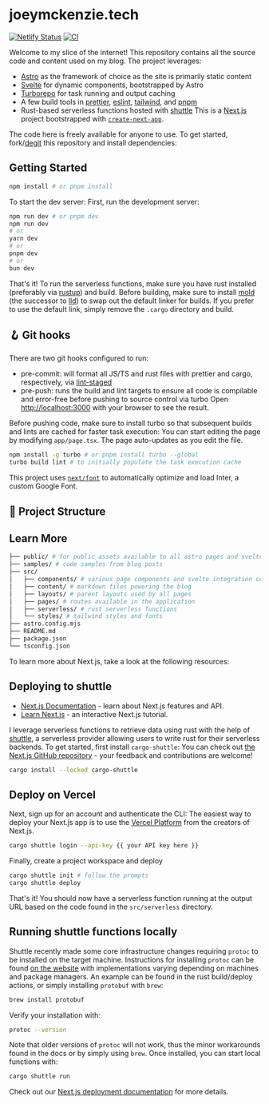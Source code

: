 # joeymckenzie.tech

[![Netlify Status](https://api.netlify.com/api/v1/badges/8f547f03-f5b6-4c46-9ba8-e658dd9c33d5/deploy-status)](https://app.netlify.com/sites/joeymckenzie/deploys)
[![CI](https://github.com/JoeyMckenzie/joey-mckenzie-tech/actions/workflows/ci.yml/badge.svg)](https://github.com/JoeyMckenzie/joey-mckenzie-tech/actions/workflows/ci.yml)

Welcome to my slice of the internet! This repository contains all the source code and content used on my blog. The
project leverages:

- [Astro](https://astro.build) as the framework of choice as the site is primarily static content
- [Svelte](https://svelte.dev) for dynamic components, bootstrapped by Astro
- [Turborepo](https://turbo.build/repo) for task running and output caching
- A few build tools
  in [prettier](https://prettier.io/), [eslint](https://eslint.org/), [tailwind](https://tailwindcss.com),
  and [pnpm](https://pnpm.io/)
- Rust-based serverless functions hosted with [shuttle](https://shuttle.rs)
  This is a [Next.js](https://nextjs.org/) project bootstrapped
  with [`create-next-app`](https://github.com/vercel/next.js/tree/canary/packages/create-next-app).

The code here is freely available for anyone to use. To get started, fork/[degit](https://github.com/Rich-Harris/degit)
this repository and install dependencies:

## Getting Started

```bash
npm install # or pnpm install
```

To start the dev server:
First, run the development server:

```bash
npm run dev # or pnpm dev
npm run dev
# or
yarn dev
# or
pnpm dev
# or
bun dev
```

That's it! To run the serverless functions, make sure you have rust installed (preferably
via [rustup](https://rustup.rs/)) and build. Before building, make sure to
install [mold](https://github.com/rui314/mold) (the successor to [lld](https://lld.llvm.org/)) to swap out the default
linker for builds. If you prefer to use the default link, simply remove the `.cargo` directory and build.

## 🪝 Git hooks

There are two git hooks configured to run:

- pre-commit: will format all JS/TS and rust files with prettier and cargo, respectively,
  via [lint-staged](https://www.npmjs.com/package/lint-staged)
- pre-push: runs the build and lint targets to ensure all code is compilable and error-free before pushing to source
  control via turbo
  Open [http://localhost:3000](http://localhost:3000) with your browser to see the result.

Before pushing code, make sure to install turbo so that subsequent builds and lints are cached for faster task
execution:
You can start editing the page by modifying `app/page.tsx`. The page auto-updates as you edit the file.

```bash
npm install -g turbo # or pnpm install turbo --global
turbo build lint # to initially populate the task execution cache
```

This project uses [`next/font`](https://nextjs.org/docs/basic-features/font-optimization) to automatically optimize and
load Inter, a custom Google Font.

## 🚀 Project Structure

## Learn More

```bash
├── public/ # for public assets available to all astro pages and svelte components
├── samples/ # code samples from blog posts
├── src/
│   ├── components/ # various page components and svelte integration components
│   ├── content/ # markdown files powering the blog
│   ├── layouts/ # parent layouts used by all pages
│   ├── pages/ # routes available in the application
│   ├── serverless/ # rust serverless functions
│   └── styles/ # tailwind styles and fonts
├── astro.config.mjs
├── README.md
├── package.json
└── tsconfig.json
```

To learn more about Next.js, take a look at the following resources:

## Deploying to shuttle

- [Next.js Documentation](https://nextjs.org/docs) - learn about Next.js features and API.
- [Learn Next.js](https://nextjs.org/learn) - an interactive Next.js tutorial.

I leverage serverless functions to retrieve data using rust with the help of [shuttle](https://shuttle.rs), a serverless
provider allowing users to write rust for their serverless backends. To get started, first install `cargo-shuttle`:
You can check out [the Next.js GitHub repository](https://github.com/vercel/next.js/) - your feedback and contributions
are welcome!

```bash
cargo install --locked cargo-shuttle
```

## Deploy on Vercel

Next, sign up for an account and authenticate the CLI:
The easiest way to deploy your Next.js app is to use
the [Vercel Platform](https://vercel.com/new?utm_medium=default-template&filter=next.js&utm_source=create-next-app&utm_campaign=create-next-app-readme)
from the creators of Next.js.

```bash
cargo shuttle login --api-key {{ your API key here }}
```

Finally, create a project workspace and deploy

```bash
cargo shuttle init # follow the prompts
cargo shuttle deploy
```

That's it! You should now have a serverless function running at the output URL based on the code found in
the `src/serverless` directory.

## Running shuttle functions locally

Shuttle recently made some core infrastructure changes requiring `protoc` to be installed on the target machine.
Instructions for installing `protoc` can be found [on the website](https://docs.shuttle.rs/support/installing-protoc)
with implementations varying depending on machines and package managers. An example can be found in the rust
build/deploy actions, or simply installing `protobuf` with `brew`:

```bash
brew install protobuf
```

Verify your installation with:

```bash
protoc --version
```

Note that older versions of `protoc` will not work, thus the minor workarounds found in the docs or by simply
using `brew`. Once installed, you can start local functions with:

```bash
cargo shuttle run
```

Check out our [Next.js deployment documentation](https://nextjs.org/docs/deployment) for more details.
